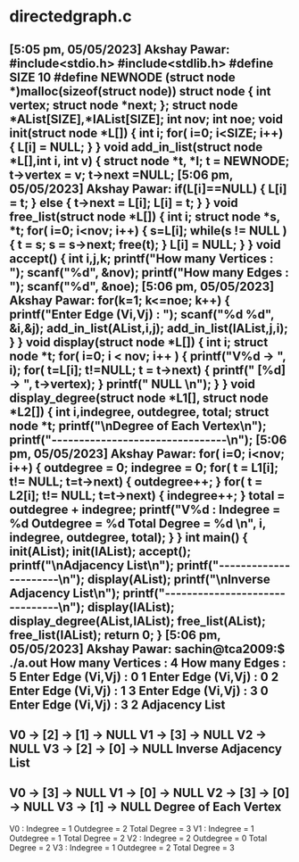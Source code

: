 # directedgraph.c





[5:05 pm, 05/05/2023] Akshay Pawar: #include<stdio.h>
#include<stdlib.h>
#define SIZE 10
#define NEWNODE (struct node *)malloc(sizeof(struct node))
struct node
{
int vertex;
struct node *next;
};
struct node *AList[SIZE],*IAList[SIZE];
int nov;
int noe;
void init(struct node *L[])
{
int i;
for( i=0; i<SIZE; i++)
{
L[i] = NULL;
}
}
void add_in_list(struct node *L[],int i, int v)
{
struct node *t, *l;
t = NEWNODE;
t->vertex = v;
t->next =NULL;
[5:06 pm, 05/05/2023] Akshay Pawar: if(L[i]==NULL)
{
L[i] = t;
}
else
{
t->next = L[i];
L[i] = t;
}
}
void free_list(struct node *L[])
{
int i;
struct node *s, *t;
for( i=0; i<nov; i++)
{
s=L[i];
while(s != NULL )
{
t = s;
s = s->next;
free(t);
}
L[i] = NULL;
}
}
void accept()
{
int i,j,k;
printf("How many Vertices : ");
scanf("%d", &nov);
printf("How many Edges : ");
scanf("%d", &noe);
[5:06 pm, 05/05/2023] Akshay Pawar: for(k=1; k<=noe; k++)
{
printf("Enter Edge (Vi,Vj) : ");
scanf("%d %d", &i,&j);
add_in_list(AList,i,j);
add_in_list(IAList,j,i);
}
}
void display(struct node *L[])
{
int i;
struct node *t;
for( i=0; i < nov; i++ )
{
printf("V%d -> ", i);
for( t=L[i]; t!=NULL; t = t->next)
{
printf(" [%d] -> ", t->vertex);
}
printf(" NULL \n");
}
}
void display_degree(struct node *L1[], struct node *L2[])
{
int i,indegree, outdegree, total;
struct node *t;
printf("\nDegree of Each Vertex\n");
printf("--------------------------------\n");
[5:06 pm, 05/05/2023] Akshay Pawar: for( i=0; i<nov; i++)
{
outdegree = 0;
indegree = 0;
for( t = L1[i]; t!= NULL; t=t->next)
{
outdegree++;
} 
for( t = L2[i]; t!= NULL; t=t->next)
 {
 indegree++;
 } 
total = outdegree + indegree;
 printf("V%d : Indegree = %d Outdegree = %d Total Degree = %d \n", i, indegree, outdegree, total);
}
}
int main()
{
init(AList);
init(IAList);
accept();
printf("\nAdjacency List\n");
printf("----------------------\n");
display(AList);
printf("\nInverse Adjacency List\n");
 printf("-------------------------------\n");
 display(IAList);
display_degree(AList,IAList);
free_list(AList);
free_list(IAList);
return 0;
}
[5:06 pm, 05/05/2023] Akshay Pawar: sachin@tca2009:$ ./a.out
How many Vertices : 4
How many Edges : 5
Enter Edge (Vi,Vj) : 0 1
Enter Edge (Vi,Vj) : 0 2
Enter Edge (Vi,Vj) : 1 3
Enter Edge (Vi,Vj) : 3 0
Enter Edge (Vi,Vj) : 3 2
Adjacency List
----------------------
V0 -> [2] -> [1] -> NULL 
V1 -> [3] -> NULL 
V2 -> NULL 
V3 -> [2] -> [0] -> NULL 
Inverse Adjacency List
-------------------------------
V0 -> [3] -> NULL 
V1 -> [0] -> NULL 
V2 -> [3] -> [0] -> NULL 
V3 -> [1] -> NULL 
Degree of Each Vertex
--------------------------------
V0 : Indegree = 1 Outdegree = 2 Total Degree = 3 
V1 : Indegree = 1 Outdegree = 1 Total Degree = 2 
V2 : Indegree = 2 Outdegree = 0 Total Degree = 2 
V3 : Indegree = 1 Outdegree = 2 Total Degree = 3
